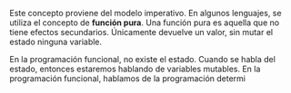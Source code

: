 Este concepto proviene del modelo imperativo. En algunos lenguajes, se utiliza el concepto de **función pura**. Una función pura es aquella que no tiene efectos secundarios. Únicamente devuelve un valor, sin mutar el estado ninguna variable.

En la programación funcional, no existe el estado. Cuando se habla del estado, entonces estaremos hablando de variables mutables. En la programación funcional, hablamos de la programación determi
